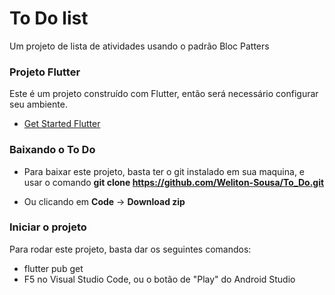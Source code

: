 # To Do list

Um projeto de lista de atividades usando o padrão Bloc Patters

### Projeto Flutter

Este é um projeto construído com Flutter, então será necessário configurar seu ambiente. 

- [Get Started Flutter](https://flutter.dev/docs/get-started/install)

### Baixando o To Do

- Para baixar este projeto, basta ter o git instalado em sua maquina, e usar o comando **git clone https://github.com/Weliton-Sousa/To_Do.git**

- Ou clicando em **Code** -> **Download zip**

### Iniciar o projeto

Para rodar este projeto, basta dar os seguintes comandos:
- flutter pub get
- F5 no Visual Studio Code, ou o botão de "Play" do Android Studio